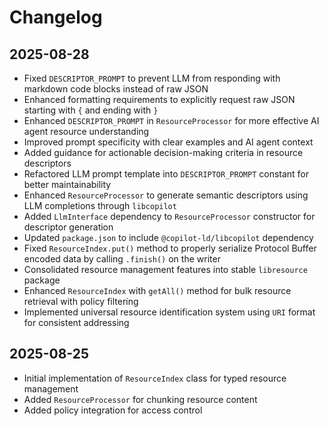 # Changelog

## 2025-08-28

- Fixed `DESCRIPTOR_PROMPT` to prevent LLM from responding with markdown code
  blocks instead of raw JSON
- Enhanced formatting requirements to explicitly request raw JSON starting with
  `{` and ending with `}`
- Enhanced `DESCRIPTOR_PROMPT` in `ResourceProcessor` for more effective AI
  agent resource understanding
- Improved prompt specificity with clear examples and AI agent context
- Added guidance for actionable decision-making criteria in resource descriptors
- Refactored LLM prompt template into `DESCRIPTOR_PROMPT` constant for better
  maintainability
- Enhanced `ResourceProcessor` to generate semantic descriptors using LLM
  completions through `libcopilot`
- Added `LlmInterface` dependency to `ResourceProcessor` constructor for
  descriptor generation
- Updated `package.json` to include `@copilot-ld/libcopilot` dependency
- Fixed `ResourceIndex.put()` method to properly serialize Protocol Buffer
  encoded data by calling `.finish()` on the writer
- Consolidated resource management features into stable `libresource` package
- Enhanced `ResourceIndex` with `getAll()` method for bulk resource retrieval
  with policy filtering
- Implemented universal resource identification system using `URI` format for
  consistent addressing

## 2025-08-25

- Initial implementation of `ResourceIndex` class for typed resource management
- Added `ResourceProcessor` for chunking resource content
- Added policy integration for access control
